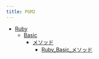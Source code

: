 ```yaml
---
title: PGM2
---
```



- [Ruby](/n/PGM2/Ruby/index.md)
    - [Basic](/n/PGM2/Ruby/Basic/index.md)
        - [メソッド](/n/PGM2/Ruby/Basic/メソッド/index.md)
            - [Ruby_Basic_メソッド](/d/2007/03/12/Ruby_Baisc_メソッド.md)




